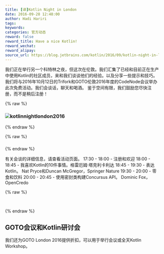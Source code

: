```yaml
---
title: [译]Kotlin Night in London
date: 2016-09-28 12:48:00
author: Hadi Hariri
tags:
keywords:
categories: 官方动态
reward: false
reward_title: Have a nice Kotlin!
reward_wechat:
reward_alipay:
source_url: https://blog.jetbrains.com/kotlin/2016/09/kotlin-night-in-london/
---
```


我们正在举行另一个科特林之夜，但这次在伦敦。我们汇集了已经和目前正在生产中使用Kotlin的社区成员，来和我们谈谈他们的经验。以及分享一些提示和技巧。
我们将与2016年10月12日的Trifork和GOTO伦敦2016年度的CodeNode会议举办此次免费活动。我们会谈话，聊天和喝酒。
鉴于空间有限，我们鼓励您尽快注册，而不是稍后注册！

{% raw %}
<h3><img alt="kotlinnightlondon2016" class="alignnone size-full wp-image-4300" data-recalc-dims="1" src="https://i0.wp.com/blog.jetbrains.com/kotlin/files/2016/09/KotlinNightLondon2016.png?resize=520%2C260&amp;ssl=1"/></h3>
{% endraw %}


{% raw %}
<h3></h3>
{% endraw %}

有关会谈的详细信息，请查看活动页面。
17:30  -  18:00  - 注册和欢迎
18:00  -  18:45  - 我喜欢Kotlin的10件事情。格雷厄姆·塔克利卡利达
18:45  -  19:30  - 表达Kotlin。 Nat Pryce和Duncan McGregor，Springer Nature
19:30  -  20:00  - 零食和饮料
20:00  -  20:45  - 使用密封类构建Concursus API。 Dominic Fox，OpenCredo

{% raw %}
<p> </p>
{% endraw %}

## GOTO会议和Kotlin研讨会

我们还为GOTO London 2016提供折扣，可以用于举行会议或全天Kotlin Workshop。
